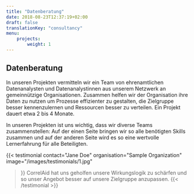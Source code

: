 ```yaml
---
title: "Datenberatung"
date: 2018-08-23T12:37:19+02:00
draft: false
translationKey: "consultancy"
menu: 
    projects:
        weight: 1
---
```


## Datenberatung

In unseren Projekten vermitteln wir ein Team von ehrenamtlichen Datenanalysten und Datenanalystinnen aus unserem Netzwerk an gemeinnützige Organisationen. Zusammen helfen wir der Organisation ihre Daten zu nutzen um Prozesse effizienter zu gestalten, die Zielgruppe besser kennenzulernen und Ressourcen besser zu verteilen. Ein Projekt dauert etwa 2 bis 4 Monate.

In unseren Projekten ist uns wichtig, dass wir diverse Teams zusammenstellen: Auf der einen Seite bringen wir so alle benötigten Skills zusammen und auf der anderen Seite wird es so eine wertvolle Lernerfahrung für alle Beteiligten.

{{< testimonial 
    contact="Jane Doe"
    organisation="Sample Organization"
    image="/images/testimonials/1.jpg"
>}}
    CorrelAid hat uns geholfen unsere Wirkungslogik zu schärfen und so unser Angebot besser auf unsere Zielgruppe anzupassen.
{{< /testimonial >}}